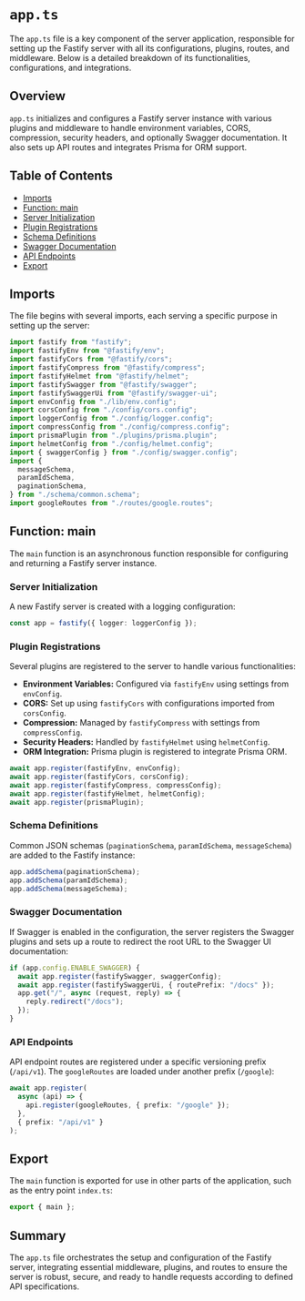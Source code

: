 # `app.ts`

The `app.ts` file is a key component of the server application, responsible for setting up the Fastify server with all its configurations, plugins, routes, and middleware. Below is a detailed breakdown of its functionalities, configurations, and integrations.

## Overview

`app.ts` initializes and configures a Fastify server instance with various plugins and middleware to handle environment variables, CORS, compression, security headers, and optionally Swagger documentation. It also sets up API routes and integrates Prisma for ORM support.

## Table of Contents

- [Imports](#imports)
- [Function: main](#function-main)
- [Server Initialization](#server-initialization)
- [Plugin Registrations](#plugin-registrations)
- [Schema Definitions](#schema-definitions)
- [Swagger Documentation](#swagger-documentation)
- [API Endpoints](#api-endpoints)
- [Export](#export)

## Imports

The file begins with several imports, each serving a specific purpose in setting up the server:

```typescript
import fastify from "fastify";
import fastifyEnv from "@fastify/env";
import fastifyCors from "@fastify/cors";
import fastifyCompress from "@fastify/compress";
import fastifyHelmet from "@fastify/helmet";
import fastifySwagger from "@fastify/swagger";
import fastifySwaggerUi from "@fastify/swagger-ui";
import envConfig from "./lib/env.config";
import corsConfig from "./config/cors.config";
import loggerConfig from "./config/logger.config";
import compressConfig from "./config/compress.config";
import prismaPlugin from "./plugins/prisma.plugin";
import helmetConfig from "./config/helmet.config";
import { swaggerConfig } from "./config/swagger.config";
import {
  messageSchema,
  paramIdSchema,
  paginationSchema,
} from "./schema/common.schema";
import googleRoutes from "./routes/google.routes";
```

## Function: main

The `main` function is an asynchronous function responsible for configuring and returning a Fastify server instance.

### Server Initialization

A new Fastify server is created with a logging configuration:

```typescript
const app = fastify({ logger: loggerConfig });
```

### Plugin Registrations

Several plugins are registered to the server to handle various functionalities:

- **Environment Variables:** Configured via `fastifyEnv` using settings from `envConfig`.
- **CORS:** Set up using `fastifyCors` with configurations imported from `corsConfig`.
- **Compression:** Managed by `fastifyCompress` with settings from `compressConfig`.
- **Security Headers:** Handled by `fastifyHelmet` using `helmetConfig`.
- **ORM Integration:** Prisma plugin is registered to integrate Prisma ORM.

```typescript
await app.register(fastifyEnv, envConfig);
await app.register(fastifyCors, corsConfig);
await app.register(fastifyCompress, compressConfig);
await app.register(fastifyHelmet, helmetConfig);
await app.register(prismaPlugin);
```

### Schema Definitions

Common JSON schemas (`paginationSchema`, `paramIdSchema`, `messageSchema`) are added to the Fastify instance:

```typescript
app.addSchema(paginationSchema);
app.addSchema(paramIdSchema);
app.addSchema(messageSchema);
```

### Swagger Documentation

If Swagger is enabled in the configuration, the server registers the Swagger plugins and sets up a route to redirect the root URL to the Swagger UI documentation:

```typescript
if (app.config.ENABLE_SWAGGER) {
  await app.register(fastifySwagger, swaggerConfig);
  await app.register(fastifySwaggerUi, { routePrefix: "/docs" });
  app.get("/", async (request, reply) => {
    reply.redirect("/docs");
  });
}
```

### API Endpoints

API endpoint routes are registered under a specific versioning prefix (`/api/v1`). The `googleRoutes` are loaded under another prefix (`/google`):

```typescript
await app.register(
  async (api) => {
    api.register(googleRoutes, { prefix: "/google" });
  },
  { prefix: "/api/v1" }
);
```

## Export

The `main` function is exported for use in other parts of the application, such as the entry point `index.ts`:

```typescript
export { main };
```

## Summary

The `app.ts` file orchestrates the setup and configuration of the Fastify server, integrating essential middleware, plugins, and routes to ensure the server is robust, secure, and ready to handle requests according to defined API specifications.

